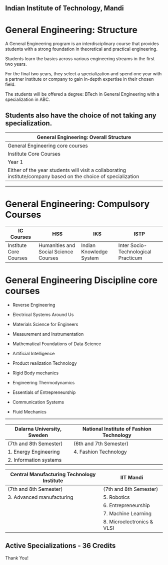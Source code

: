 Indian Institute of Technology, Mandi
---
# General Engineering: Structure

A General Engineering program is an interdisciplinary course that provides students with a strong foundation in theoretical and practical engineering.

Students learn the basics across various engineering streams in the first two years.

For the final two years, they select a specialization and spend one year with a partner institute or company to gain in-depth expertise in their chosen field.

The students will be offered a degree: BTech in General Engineering with a specialization in ABC.

Students also have the choice of not taking any specialization.
---
|General Engineering: Overall Structure|
|---|
|General Engineering core courses|Free Electives|
|Institute Core Courses|Specialization|
|Year 1|Year 2|Year 3|Year 4|
|Either of the year students will visit a collaborating institute/company based on the choice of specialization|
---
# General Engineering: Compulsory Courses

|IC Courses|HSS|IKS|ISTP|
|---|---|---|---|
|Institute Core Courses|Humanities and Social Science Courses|Indian Knowledge System|Inter Socio-Technological Practicum|

# General Engineering Discipline core courses

- Reverse Engineering
- Electrical Systems Around Us
- Materials Science for Engineers
- Measurement and Instrumentation
- Mathematical Foundations of Data Science
- Artificial Intelligence

- Product realization Technology
- Rigid Body mechanics
- Engineering Thermodynamics
- Essentials of Entrepreneurship

- Communication Systems
- Fluid Mechanics
---
|Dalarna University, Sweden|National Institute of Fashion Technology|
|---|---|
|(7th and 8th Semester)|(6th and 7th Semester)|
|1. Energy Engineering|4. Fashion Technology|
|2. Information systems| |

|Central Manufacturing Technology Institute|IIT Mandi|
|---|---|
|(7th and 8th Semester)|(7th and 8th Semester)|
|3. Advanced manufacturing|5. Robotics|
| |6. Entrepreneurship|
| |7. Machine Learning|
| |8. Microelectronics & VLSI|

Active Specializations - 36 Credits
---
Thank You!